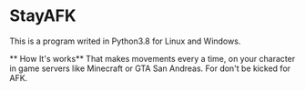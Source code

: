 # StayAFK #
This is a program writed in Python3.8 for Linux and Windows.

** How It's works**
That makes movements every a time, on your character in game servers like Minecraft or GTA San Andreas. For don't be kicked for AFK.
